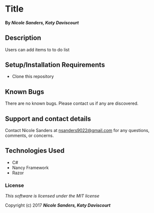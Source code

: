 # Title

#### By _**Nicole Sanders, Katy Daviscourt**_

## Description

Users can add items to to do list

## Setup/Installation Requirements

* Clone this repository

## Known Bugs

There are no known bugs. Please contact us if any are discovered.

## Support and contact details

Contact Nicole Sanders at nsanders9022@gmail.com for any questions, comments, or concerns.

## Technologies Used

* C#
* Nancy Framework
* Razor


### License

*This software is licensed under the MIT license*

Copyright (c) 2017 **_Nicole Sanders, Katy Daviscourt_**

